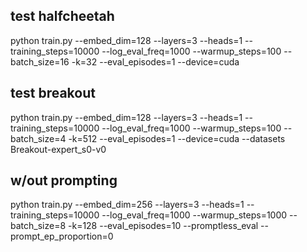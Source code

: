 ## test halfcheetah
python train.py --embed_dim=128 --layers=3 --heads=1 --training_steps=10000 --log_eval_freq=1000 --warmup_steps=100 --batch_size=16 -k=32 --eval_episodes=1 --device=cuda

## test breakout
python train.py --embed_dim=128 --layers=3 --heads=1 --training_steps=10000 --log_eval_freq=1000 --warmup_steps=100 --batch_size=4 -k=512 --eval_episodes=1 --device=cuda --datasets Breakout-expert_s0-v0

## w/out prompting
python train.py --embed_dim=256 --layers=3 --heads=1 --training_steps=10000 --log_eval_freq=1000 --warmup_steps=1000 --batch_size=8 -k=128 --eval_episodes=10 --promptless_eval --prompt_ep_proportion=0